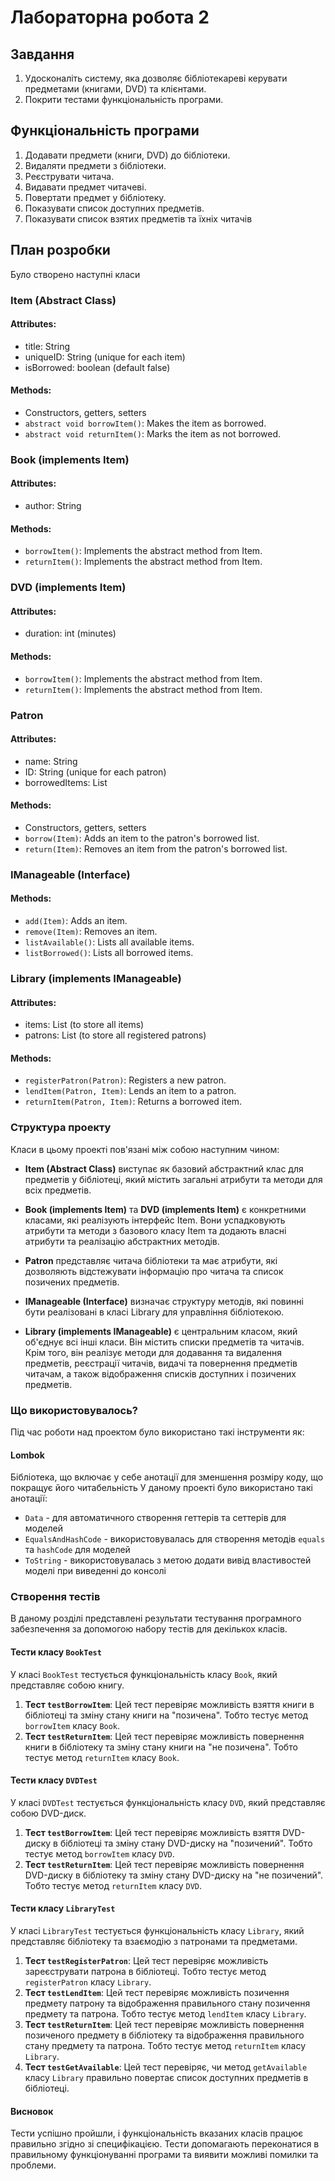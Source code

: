 # Лабораторна робота 2

## Завдання

1. Удосконаліть систему, яка дозволяє бібліотекареві керувати предметами (книгами, DVD) та клієнтами.
2. Покрити тестами функціональність програми.

## Функціональність програми

1. Додавати предмети (книги, DVD) до бібліотеки.
2. Видаляти предмети з бібліотеки.
3. Реєструвати читача.
4. Видавати предмет читачеві.
5. Повертати предмет у бібліотеку.
6. Показувати список доступних предметів.
7. Показувати список взятих предметів та їхніх читачів

## План розробки

Було створено наступні класи

### Item (Abstract Class)

#### Attributes:

-   title: String
-   uniqueID: String (unique for each item)
-   isBorrowed: boolean (default false)

#### Methods:

-   Constructors, getters, setters
-   `abstract void borrowItem()`: Makes the item as borrowed.
-   `abstract void returnItem()`: Marks the item as not borrowed.

### Book (implements Item)

#### Attributes:

-   author: String

#### Methods:

-   `borrowItem()`: Implements the abstract method from Item.
-   `returnItem()`: Implements the abstract method from Item.

### DVD (implements Item)

#### Attributes:

-   duration: int (minutes)

#### Methods:

-   `borrowItem()`: Implements the abstract method from Item.
-   `returnItem()`: Implements the abstract method from Item.

### Patron

#### Attributes:

-   name: String
-   ID: String (unique for each patron)
-   borrowedItems: List<Item>

#### Methods:

-   Constructors, getters, setters
-   `borrow(Item)`: Adds an item to the patron's borrowed list.
-   `return(Item)`: Removes an item from the patron's borrowed list.

### IManageable (Interface)

#### Methods:

-   `add(Item)`: Adds an item.
-   `remove(Item)`: Removes an item.
-   `listAvailable()`: Lists all available items.
-   `listBorrowed()`: Lists all borrowed items.

### Library (implements IManageable)

#### Attributes:

-   items: List<Item> (to store all items)
-   patrons: List<Patron> (to store all registered patrons)

#### Methods:

-   `registerPatron(Patron)`: Registers a new patron.
-   `lendItem(Patron, Item)`: Lends an item to a patron.
-   `returnItem(Patron, Item)`: Returns a borrowed item.

### Структура проекту

Класи в цьому проекті пов'язані між собою наступним чином:

-   **Item (Abstract Class)** виступає як базовий абстрактний клас для предметів у бібліотеці, який містить загальні атрибути та методи для всіх предметів.

-   **Book (implements Item)** та **DVD (implements Item)** є конкретними класами, які реалізують інтерфейс Item. Вони успадковують атрибути та методи з базового класу Item та додають власні атрибути та реалізацію абстрактних методів.

-   **Patron** представляє читача бібліотеки та має атрибути, які дозволяють відстежувати інформацію про читача та список позичених предметів.

-   **IManageable (Interface)** визначає структуру методів, які повинні бути реалізовані в класі Library для управління бібліотекою.

-   **Library (implements IManageable)** є центральним класом, який об'єднує всі інші класи. Він містить списки предметів та читачів. Крім того, він реалізує методи для додавання та видалення предметів, реєстрації читачів, видачі та повернення предметів читачам, а також відображення списків доступних і позичених предметів.

### Що використовувалось?

Під час роботи над проектом було використано такі інструменти як:

#### Lombok

Бібліотека, що включає у себе анотації для зменшення розміру коду, що покращує його читабельність
У даному проекті було використано такі анотації:

-   `Data` - для автоматичного створення геттерів та сеттерів для моделей
-   `EqualsAndHashCode` - використовувалась для створення методів `equals` та `hashCode` для моделей
-   `ToString` - використовувалась з метою додати вивід властивостей моделі при виведенні до консолі

### Створення тестів

В даному розділі представлені результати тестування програмного забезпечення за допомогою набору тестів для декількох класів.

#### Тести класу `BookTest`

У класі `BookTest` тестується функціональність класу `Book`, який представляє собою книгу.

1. **Тест `testBorrowItem`**: Цей тест перевіряє можливість взяття книги в бібліотеці та зміну стану книги на "позичена". Тобто тестує метод `borrowItem` класу `Book`.
2. **Тест `testReturnItem`**: Цей тест перевіряє можливість повернення книги в бібліотеку та зміну стану книги на "не позичена". Тобто тестує метод `returnItem` класу `Book`.

#### Тести класу `DVDTest`

У класі `DVDTest` тестується функціональність класу `DVD`, який представляє собою DVD-диск.

1. **Тест `testBorrowItem`**: Цей тест перевіряє можливість взяття DVD-диску в бібліотеці та зміну стану DVD-диску на "позичений". Тобто тестує метод `borrowItem` класу `DVD`.
2. **Тест `testReturnItem`**: Цей тест перевіряє можливість повернення DVD-диску в бібліотеку та зміну стану DVD-диску на "не позичений". Тобто тестує метод `returnItem` класу `DVD`.

#### Тести класу `LibraryTest`

У класі `LibraryTest` тестується функціональність класу `Library`, який представляє бібліотеку та взаємодію з патронами та предметами.

1. **Тест `testRegisterPatron`**: Цей тест перевіряє можливість зареєструвати патрона в бібліотеці. Тобто тестує метод `registerPatron` класу `Library`.
2. **Тест `testLendItem`**: Цей тест перевіряє можливість позичення предмету патрону та відображення правильного стану позичення предмету та патрона. Тобто тестує метод `lendItem` класу `Library`.
3. **Тест `testReturnItem`**: Цей тест перевіряє можливість повернення позиченого предмету в бібліотеку та відображення правильного стану предмету та патрона. Тобто тестує метод `returnItem` класу `Library`.
4. **Тест `testGetAvailable`**: Цей тест перевіряє, чи метод `getAvailable` класу `Library` правильно повертає список доступних предметів в бібліотеці.

#### Висновок

Тести успішно пройшли, і функціональність вказаних класів працює правильно згідно зі специфікацією. Тести допомагають переконатися в правильному функціонуванні програми та виявити можливі помилки та проблеми.
